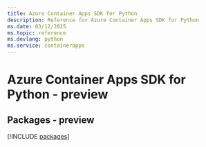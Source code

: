 ```yaml
---
title: Azure Container Apps SDK for Python
description: Reference for Azure Container Apps SDK for Python
ms.date: 03/12/2025
ms.topic: reference
ms.devlang: python
ms.service: containerapps
---
```

# Azure Container Apps SDK for Python - preview
## Packages - preview
[!INCLUDE [packages](container-apps-index.md)]